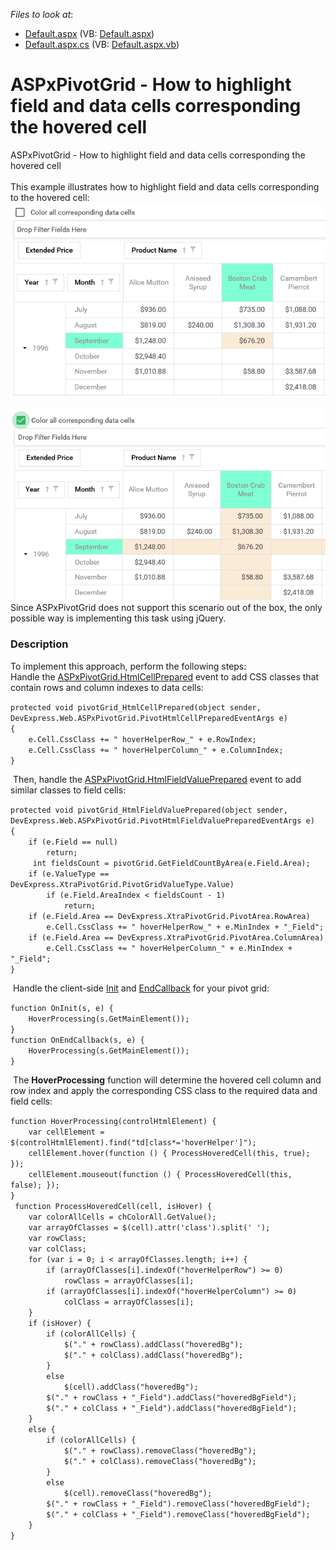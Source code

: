 <!-- default file list -->
*Files to look at*:

* [Default.aspx](./CS/Default.aspx) (VB: [Default.aspx](./VB/Default.aspx))
* [Default.aspx.cs](./CS/Default.aspx.cs) (VB: [Default.aspx.vb](./VB/Default.aspx.vb))
<!-- default file list end -->
# ASPxPivotGrid - How to highlight field and data cells corresponding the hovered cell


<p>ASPxPivotGrid - How to highlight field and data cells corresponding the hovered cell<br><br>This example illustrates how to highlight field and data cells corresponding to the hovered cell:<br><img src="https://raw.githubusercontent.com/DevExpress-Examples/aspxpivotgrid-how-to-highlight-field-and-data-cells-corresponding-the-hovered-cell-t621056/17.2.7+/media/7c770969-ded8-4eaa-9ec8-f052f7dd136a.png"> <br><img src="https://raw.githubusercontent.com/DevExpress-Examples/aspxpivotgrid-how-to-highlight-field-and-data-cells-corresponding-the-hovered-cell-t621056/17.2.7+/media/7d663a5d-2701-411f-88ca-3d07da9f1eda.png"><br>Since ASPxPivotGrid does not support this scenario out of the box, the only possible way is implementing this task using jQuery. </p>


<h3>Description</h3>

<p>To implement this approach, perform the following steps:<br>Handle the&nbsp;<a href="https://documentation.devexpress.com/#AspNet/DevExpressWebASPxPivotGridASPxPivotGrid_HtmlCellPreparedtopic">ASPxPivotGrid.HtmlCellPrepared</a>&nbsp;event to add CSS classes that contain rows and column indexes to data cells:</p>
<code lang="cs">protected void pivotGrid_HtmlCellPrepared(object sender, DevExpress.Web.ASPxPivotGrid.PivotHtmlCellPreparedEventArgs e)
{
    e.Cell.CssClass += " hoverHelperRow_" + e.RowIndex;
    e.Cell.CssClass += " hoverHelperColumn_" + e.ColumnIndex;
}
</code>
<p>&nbsp;Then, handle the&nbsp;<a href="https://documentation.devexpress.com/#AspNet/DevExpressWebASPxPivotGridASPxPivotGrid_HtmlFieldValuePreparedtopic">ASPxPivotGrid.HtmlFieldValuePrepared</a>&nbsp;event to add similar classes to field cells:</p>
<code lang="cs">protected void pivotGrid_HtmlFieldValuePrepared(object sender, DevExpress.Web.ASPxPivotGrid.PivotHtmlFieldValuePreparedEventArgs e)
{
    if (e.Field == null)
        return;
     int fieldsCount = pivotGrid.GetFieldCountByArea(e.Field.Area);
    if (e.ValueType == DevExpress.XtraPivotGrid.PivotGridValueType.Value)
        if (e.Field.AreaIndex &lt; fieldsCount - 1)
            return;
    if (e.Field.Area == DevExpress.XtraPivotGrid.PivotArea.RowArea)
        e.Cell.CssClass += " hoverHelperRow_" + e.MinIndex + "_Field";
    if (e.Field.Area == DevExpress.XtraPivotGrid.PivotArea.ColumnArea)
        e.Cell.CssClass += " hoverHelperColumn_" + e.MinIndex + "_Field";
}
</code>
<p>&nbsp;Handle the client-side&nbsp;<a href="https://documentation.devexpress.com/#AspNet/DevExpressWebScriptsASPxClientControlBase_Inittopic">Init</a>&nbsp;and&nbsp;<a href="https://documentation.devexpress.com/#AspNet/DevExpressWebASPxPivotGridScriptsASPxClientPivotGrid_EndCallbacktopic">EndCallback</a>&nbsp;for your pivot grid:</p>
<code lang="js">function OnInit(s, e) {
    HoverProcessing(s.GetMainElement());
}
function OnEndCallback(s, e) {
    HoverProcessing(s.GetMainElement());
}
</code>
<p>&nbsp;The&nbsp;<strong>HoverProcessing</strong> function will determine the hovered cell column and row index and apply the corresponding CSS class to the required data and field cells:</p>
<code lang="js">function HoverProcessing(controlHtmlElement) {
	var cellElement = $(controlHtmlElement).find("td[class*='hoverHelper']");
	cellElement.hover(function () { ProcessHoveredCell(this, true); });
	cellElement.mouseout(function () { ProcessHoveredCell(this, false); });
}
 function ProcessHoveredCell(cell, isHover) {
	var colorAllCells = chColorAll.GetValue();
	var arrayOfClasses = $(cell).attr('class').split(' ');
	var rowClass;
	var colClass;
	for (var i = 0; i &lt; arrayOfClasses.length; i++) {
		if (arrayOfClasses[i].indexOf("hoverHelperRow") &gt;= 0)
			rowClass = arrayOfClasses[i];
		if (arrayOfClasses[i].indexOf("hoverHelperColumn") &gt;= 0)
			colClass = arrayOfClasses[i];
	}
 	if (isHover) {
		if (colorAllCells) {
			$("." + rowClass).addClass("hoveredBg");
			$("." + colClass).addClass("hoveredBg");
		}
		else
			$(cell).addClass("hoveredBg");
		$("." + rowClass + "_Field").addClass("hoveredBgField");
		$("." + colClass + "_Field").addClass("hoveredBgField");
	}
	else {
		if (colorAllCells) {
			$("." + rowClass).removeClass("hoveredBg");
			$("." + colClass).removeClass("hoveredBg");
		}
		else
			$(cell).removeClass("hoveredBg");
		$("." + rowClass + "_Field").removeClass("hoveredBgField");
		$("." + colClass + "_Field").removeClass("hoveredBgField");
	}
}
</code>
<p>&nbsp;</p>

<br/>


